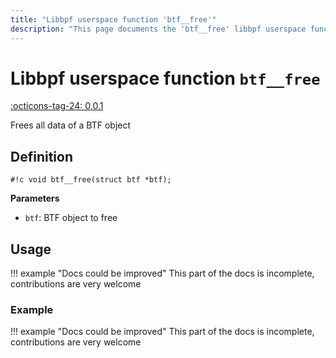 ```yaml
---
title: "Libbpf userspace function 'btf__free'"
description: "This page documents the 'btf__free' libbpf userspace function, including its definition, usage, and examples."
---
```

# Libbpf userspace function `btf__free`

<!-- [LIBBPF_TAG] -->
[:octicons-tag-24: 0.0.1](https://github.com/libbpf/libbpf/releases/tag/v0.0.1)
<!-- [/LIBBPF_TAG] -->

Frees all data of a BTF object

## Definition

`#!c void btf__free(struct btf *btf);`

**Parameters**

- `btf`: BTF object to free

## Usage

!!! example "Docs could be improved"
    This part of the docs is incomplete, contributions are very welcome

### Example

!!! example "Docs could be improved"
    This part of the docs is incomplete, contributions are very welcome
